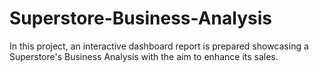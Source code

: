 # Superstore-Business-Analysis
In this project, an interactive dashboard report is prepared showcasing a Superstore's Business Analysis with the aim to enhance its sales.
